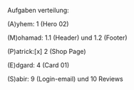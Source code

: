 Aufgaben verteilung:

(A)yhem:   1 (Hero 02)


(M)ohamad: 1.1 (Header) und 1.2 (Footer)


(P)atrick:[x] 2 (Shop Page)


(E)dgard: 4 (Card 01)


(S)abir: 9 (Login-email) und 10 Reviews



